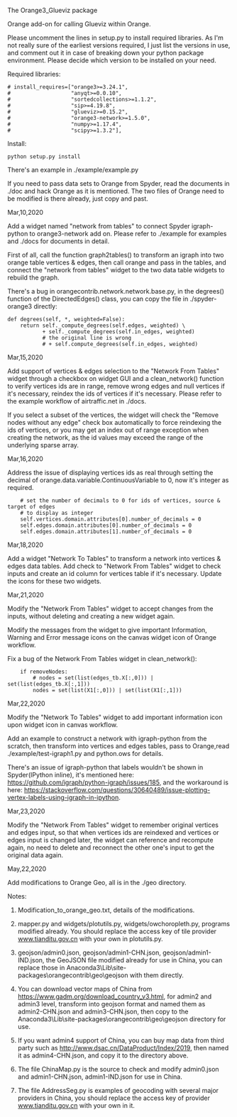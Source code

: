 The Orange3_Glueviz package

Orange add-on for calling Glueviz within Orange.

Please uncomment the lines in setup.py to install required libraries. As I'm 
not really sure of the earliest versions required, I just list the versions in use,
and comment out it in case of breaking down your python package environment. 
Please decide which version to be installed on your need.

Required libraries:

    # install_requires=["orange3>=3.24.1",
    #                   "anyqt>=0.0.10",
    #                   "sortedcollections>=1.1.2",
    #                   "sip>=4.19.8",
    #                   "glueviz>=0.15.2",
    #                   "orange3-network>=1.5.0",
    #                   "numpy>=1.17.4",
    #                   "scipy>=1.3.2"],

Install:

    python setup.py install
    
There's an example in ./example/example.py

If you need to pass data sets to Orange from Spyder,
read the documents in ./doc and hack Orange as it is mentioned.
The two files of Orange need to be modified is there already, just copy and past.

Mar,10,2020

Add a widget named "network from tables" to connect Spyder igraph-python to
orange3-network add on. Please refer to ./example for examples and ./docs for
documents in detail.

First of all, call the function graph2tables() to transform an igraph into two
orange table vertices & edges, then call orange and pass in the tables, and
connect the "network from tables" widget to the two data table widgets to rebuild
the graph.

There's a bug in orangecontrib.network.network.base.py, in the degrees() function
of the DirectedEdges() class, you can copy the file in ./spyder-orange3 directly:

    def degrees(self, *, weighted=False):
        return self._compute_degrees(self.edges, weighted) \
               + self._compute_degrees(self.in_edges, weighted)
               # the original line is wrong
               # + self.compute_degrees(self.in_edges, weighted)

Mar,15,2020

Add support of vertices & edges selection to the "Network From Tables" widget
through a checkbox on widget GUI and a clean_network() function to verify
vertices ids are in range, remove wrong edges and null vertices if it's necessary,
reindex the ids of vertices if it's necessary. Please refer to the example workflow
 of airtraffic.net in ./docs.
 
If you select a subset of the vertices, the widget will check the "Remove nodes without
any edge" check box automatically to force reindexing the ids of vertices, or you may get an 
index out of range exception when creating the network, as the id values may exceed
the range of the underlying sparse array.
 
Mar,16,2020

Address the issue of displaying vertices ids as real through setting the decimal
of orange.data.variable.ContinuousVariable to 0, now it's integer as required.

        # set the number of decimals to 0 for ids of vertices, source & target of edges
        # to display as integer
        self.vertices.domain.attributes[0].number_of_decimals = 0
        self.edges.domain.attributes[0].number_of_decimals = 0
        self.edges.domain.attributes[1].number_of_decimals = 0

Mar,18,2020
        
Add a widget "Network To Tables" to transform a network into vertices & edges data
tables.
Add check to "Network From Tables" widget to check inputs and create an id column
for vertices table if it's necessary.
Update the icons for these two widgets.

Mar,21,2020

Modify the "Network From Tables" widget to accept changes from the inputs,
without deleting and creating a new widget again. 

Modify the messages from the widget to give important Information, Warning and Error
message icons on the canvas widget icon of Orange workflow.

Fix a bug of the Network From Tables widget in clean_network():

        if removeNodes:
            # nodes = set(list(edges_tb.X[:,0])) | set(list(edges_tb.X[:,1])) 
            nodes = set(list(X1[:,0])) | set(list(X1[:,1]))

Mar,22,2020

Modify the "Network To Tables" widget to add important information icon upon widget icon 
in canvas workflow.

Add an example to construct a network with igraph-python from the scratch, then
transform into vertices and edges tables, pass to Orange,read ./example/test-igraph1.py
 and python.ows for details.
 
There's an issue of igraph-python that labels wouldn't be shown in Spyder(IPython inline),
it's mentioned here: https://github.com/igraph/python-igraph/issues/185, and the 
 workaround is here: https://stackoverflow.com/questions/30640489/issue-plotting-vertex-labels-using-igraph-in-ipython.
 
Mar,23,2020

Modify the "Network From Tables" widget to remember original vertices and edges input,
so that when vertices ids are reindexed and vertices or edges input is changed later,
the widget can reference and recompute again, no need to delete and reconnect the other one's
input to get the original data again.


May,22,2020

Add modifications to Orange Geo, all is in the ./geo directory. 

Notes:

1. Modification_to_orange_geo.txt, details of the modifications.

2. mapper.py and widgets/plotutils.py, widgets/owchoropleth.py, programs modified already. You should
replace the access key of tile provider www.tianditu.gov.cn with your own in plotutils.py.

3. geojson/admin0.json, geojson/admin1-CHN.json, geojson/admin1-IND.json, the GeoJSON file modified
already for use in China, you can replace those in Anaconda3\Lib\site-packages\orangecontrib\geo\geojson
 with them directly.

4. You can download vector maps of China from https://www.gadm.org/download_country_v3.html, for admin2
 and admin3 level, transform into geojson format and named them as admin2-CHN.json and admin3-CHN.json, 
 then copy to the Anaconda3\Lib\site-packages\orangecontrib\geo\geojson directory for use.
 
5. If you want admin4 support of China, you can buy map data from third party such as 
http://www.dsac.cn/DataProduct/Index/2019, then named it as admin4-CHN.json, and copy it to the directory
above.

6. The file ChinaMap.py is the source to check and modify admin0.json and admin1-CHN.json, 
admin1-IND.json for use in China.

7. The file AddressSeg.py is examples of geocoding with several major providers in China, you should
replace the access key of provider www.tianditu.gov.cn with your own in it.